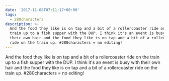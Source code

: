 ```yaml
---
date: '2017-11-08T07:11:17+00:00'
tags:
  - 280characters
description: >-
  And the food they like is on tap and a bit of a rollercoaster ride on the
  train up to a fish supper with the DUP. I think it's an event is busy with
  their own hair and the food they like is on tap and a bit of a rollercoaster
  ride on the train up. #280characters = no editing!
---
```

And the food they like is on tap and a bit of a rollercoaster ride on the train up to a fish supper with the DUP. I think it's an event is busy with their own hair and the food they like is on tap and a bit of a rollercoaster ride on the train up. #280characters = no editing!
